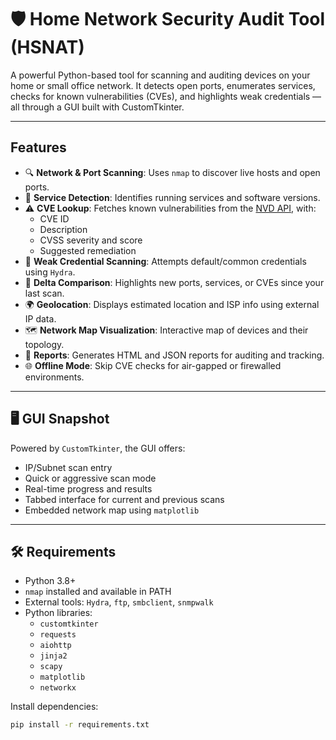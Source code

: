 # 🛡️ Home Network Security Audit Tool (HSNAT)

A powerful Python-based tool for scanning and auditing devices on your home or small office network. It detects open ports, enumerates services, checks for known vulnerabilities (CVEs), and highlights weak credentials — all through a GUI built with CustomTkinter.

---

##  Features

- 🔍 **Network & Port Scanning**: Uses `nmap` to discover live hosts and open ports.
- 📡 **Service Detection**: Identifies running services and software versions.
- ⚠️ **CVE Lookup**: Fetches known vulnerabilities from the [NVD API](https://nvd.nist.gov/developers/vulnerabilities), with:
  - CVE ID
  - Description
  - CVSS severity and score
  - Suggested remediation
- 🔑 **Weak Credential Scanning**: Attempts default/common credentials using `Hydra`.
- 🧠 **Delta Comparison**: Highlights new ports, services, or CVEs since your last scan.
- 🌍 **Geolocation**: Displays estimated location and ISP info using external IP data.
- 🗺️ **Network Map Visualization**: Interactive map of devices and their topology.
- 🧾 **Reports**: Generates HTML and JSON reports for auditing and tracking.
- 🌐 **Offline Mode**: Skip CVE checks for air-gapped or firewalled environments.

---

## 🖥️ GUI Snapshot

Powered by `CustomTkinter`, the GUI offers:

- IP/Subnet scan entry
- Quick or aggressive scan mode
- Real-time progress and results
- Tabbed interface for current and previous scans
- Embedded network map using `matplotlib`

---

## 🛠️ Requirements

- Python 3.8+
- `nmap` installed and available in PATH
- External tools: `Hydra`, `ftp`, `smbclient`, `snmpwalk`
- Python libraries:
  - `customtkinter`
  - `requests`
  - `aiohttp`
  - `jinja2`
  - `scapy`
  - `matplotlib`
  - `networkx`

Install dependencies:
```bash
pip install -r requirements.txt
